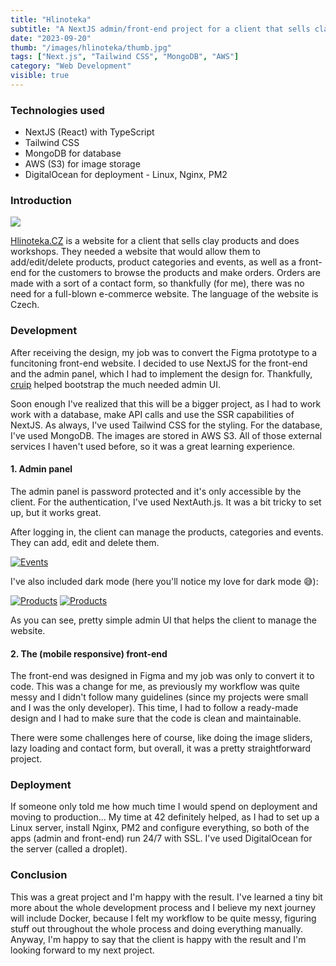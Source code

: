 ```yaml
---
title: "Hlinoteka"
subtitle: "A NextJS admin/front-end project for a client that sells clay products."
date: "2023-09-20"
thumb: "/images/hlinoteka/thumb.jpg"
tags: ["Next.js", "Tailwind CSS", "MongoDB", "AWS"]
category: "Web Development"
visible: true
---
```


### Technologies used

* NextJS (React) with TypeScript
* Tailwind CSS
* MongoDB for database
* AWS (S3) for image storage
* DigitalOcean for deployment - Linux, Nginx, PM2

### Introduction

![](/images/hlinoteka/thumb.jpg)

[Hlinoteka.CZ](https://hlinoteka.cz/) is a website for a client that sells clay products and does workshops. They needed a website that would allow them to add/edit/delete products, product categories and events, as well as a front-end for the customers to browse the products and make orders. Orders are made with a sort of a contact form, so thankfully (for me), there was no need for a full-blown e-commerce website. The language of the website is Czech.

### Development

After receiving the design, my job was to convert the Figma prototype to a funcitoning front-end website. I decided to use NextJS for the front-end and the admin panel, which I had to implement the design for. Thankfully, [cruip](https://cruip.com/) helped bootstrap the much needed admin UI.

Soon enough I've realized that this will be a bigger project, as I had to work work with a database, make API calls and use the SSR capabilities of NextJS. As always, I've used Tailwind CSS for the styling. For the database, I've used MongoDB. The images are stored in AWS S3. All of those external services I haven't used before, so it was a great learning experience.

#### 1. Admin panel

The admin panel is password protected and it's only accessible by the client. For the authentication, I've used NextAuth.js. It was a bit tricky to set up, but it works great.

After logging in, the client can manage the products, categories and events. They can add, edit and delete them.

[<img src="/images/hlinoteka/admin-events-thumb.jpg" alt="Events" className="inline-flex" />](/images/hlinoteka/admin-events.jpg)

I've also included dark mode (here you'll notice my love for dark mode 😅):

[<img src="/images/hlinoteka/admin-products-thumb.jpg" alt="Products" className="inline-flex" />](/images/hlinoteka/admin-products.jpg)
[<img src="/images/hlinoteka/admin-products-edit-thumb.jpg" alt="Products" className="inline-flex" />](/images/hlinoteka/admin-products-edit.jpg)

As you can see, pretty simple admin UI that helps the client to manage the website.

#### 2. The (mobile responsive) front-end

The front-end was designed in Figma and my job was only to convert it to code. This was a change for me, as previously my workflow was quite messy and I didn't follow many guidelines (since my projects were small and I was the only developer). This time, I had to follow a ready-made design and I had to make sure that the code is clean and maintainable.

There were some challenges here of course, like doing the image sliders, lazy loading and contact form, but overall, it was a pretty straightforward project.

### Deployment

If someone only told me how much time I would spend on deployment and moving to production... My time at 42 definitely helped, as I had to set up a Linux server, install Nginx, PM2 and configure everything, so both of the apps (admin and front-end) run 24/7 with SSL. I've used DigitalOcean for the server (called a droplet).

### Conclusion

This was a great project and I'm happy with the result. I've learned a tiny bit more about the whole development process and I believe my next journey will include Docker, because I felt my workflow to be quite messy, figuring stuff out throughout the whole process and doing everything manually. Anyway, I'm happy to say that the client is happy with the result and I'm looking forward to my next project.